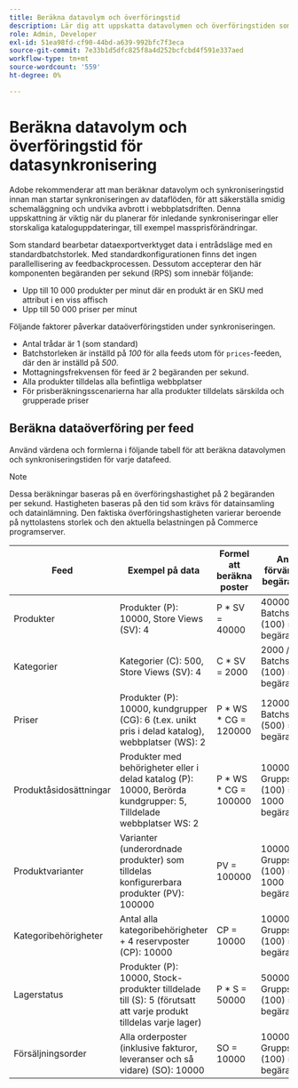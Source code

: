 ```yaml
---
title: Beräkna datavolym och överföringstid
description: Lär dig att uppskatta datavolymen och överföringstiden som krävs för verktyget  [!DNL data export] för att synkronisera feed-data mellan Adobe Commerce och anslutna tjänster.
role: Admin, Developer
exl-id: 51ea98fd-cf90-44bd-a639-992bfc7f3eca
source-git-commit: 7e33b1d5dfc825f8a4d252bcfcbd4f591e337aed
workflow-type: tm+mt
source-wordcount: '559'
ht-degree: 0%

---
```


# Beräkna datavolym och överföringstid för datasynkronisering

Adobe rekommenderar att man beräknar datavolym och synkroniseringstid innan man startar synkroniseringen av dataflöden, för att säkerställa smidig schemaläggning och undvika avbrott i webbplatsdriften. Denna uppskattning är viktig när du planerar för inledande synkroniseringar eller storskaliga kataloguppdateringar, till exempel massprisförändringar.

Som standard bearbetar dataexportverktyget data i entrådsläge med en standardbatchstorlek. Med standardkonfigurationen finns det ingen parallellisering av feedbackprocessen. Dessutom accepterar den här komponenten begäranden per sekund (RPS) som innebär följande:

- Upp till 10 000 produkter per minut där en produkt är en SKU med attribut i en viss affisch
- Upp till 50 000 priser per minut

Följande faktorer påverkar dataöverföringstiden under synkroniseringen.

- Antal trådar är 1 (som standard)
- Batchstorleken är inställd på _100_ för alla feeds utom för `prices`-feeden, där den är inställd på _500_.
- Mottagningsfrekvensen för feed är 2 begäranden per sekund.
- Alla produkter tilldelas alla befintliga webbplatser
- För prisberäkningsscenarierna har alla produkter tilldelats särskilda och grupperade priser


## Beräkna dataöverföring per feed

Använd värdena och formlerna i följande tabell för att beräkna datavolymen och synkroniseringstiden för varje datafeed.

>[!NOTE]
>
>Dessa beräkningar baseras på en överföringshastighet på 2 begäranden per sekund. Hastigheten baseras på den tid som krävs för datainsamling och datainlämning. Den faktiska överföringshastigheten varierar beroende på nyttolastens storlek och den aktuella belastningen på Commerce programserver.

| Feed | Exempel på data | Formel att beräkna poster | Antal förväntade begäranden | Förväntad omsynkroniseringstid |
| --- | --- | --- | --- | --- |
| Produkter | Produkter (P): 10000, Store Views (SV): 4 | P * SV = 40000 | 40000 / Batchstorlek (100) = 400 begäranden | (400 begäranden * 0,5 sekunder per begäran) / 60 = 3,3 minuter |
| Kategorier | Kategorier (C): 500, Store Views (SV): 4 | C * SV = 2000 | 2000 / Batchstorlek (100) = 20 begäranden | (20 begäranden * 0,5 sekunder per begäran) / 60 = 0,1 minuter (4 sekunder) |
| Priser | Produkter (P): 10000, kundgrupper (CG): 6 (t.ex. unikt pris i delad katalog), webbplatser (WS): 2 | P \* WS * CG = 120000 | 120000 / Batchstorlek (500) = 240 begäranden | (240 begäranden * 0,5 sekunder per begäran) / 60 = 2 minuter |
| Produktåsidosättningar | Produkter med behörigheter eller i delad katalog (P): 10000, Berörda kundgrupper: 5, Tilldelade webbplatser WS: 2 | P \* WS * CG = 100000 | 100000 / Gruppstorlek (100) = 1000 begäranden | (1000 begäranden * 0,5 sekunder per begäran) / 60 = 8,3 minuter |
| Produktvarianter | Varianter (underordnade produkter) som tilldelas konfigurerbara produkter (PV): 100000 | PV = 100000 | 100000 / Gruppstorlek (100) = 1000 begäranden | (1000 begäranden * 0,5 sekunder per begäran) / 60 = 8,3 minuter |
| Kategoribehörigheter | Antal alla kategoribehörigheter + 4 reservposter (CP): 10000 | CP = 10000 | 10000 / Gruppstorlek (100) = 100 begäranden | (100 begäranden * 0,5 sekunder per begäran) / 60 = 0,8 minuter (50 sekunder) |
| Lagerstatus | Produkter (P): 10000, Stock-produkter tilldelade till (S): 5 (förutsatt att varje produkt tilldelas varje lager) | P * S = 50000 | 50000 / Gruppstorlek (100) = 500 begäranden | (500 begäranden * 0,5 sekunder per begäran) / 60 = 4,2 minuter |
| Försäljningsorder | Alla orderposter (inklusive fakturor, leveranser och så vidare) (SO): 10000 | SO = 10000 | 10000 / Gruppstorlek (100) = 100 begäranden | (100 begäranden * 0,5 sekunder per begäran) / 60 = 0,8 minuter (50 sekunder) |
